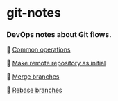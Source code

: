 # git-notes

### DevOps notes about Git flows.

📌 <a href="common_ops.md">Common operations</a>

📌 <a href="init_repo.md">Make remote repository as initial</a>

📌 <a href="merge_branches.md">Merge branches</a>

📌 <a href="rebase_branches.md">Rebase branches</a>